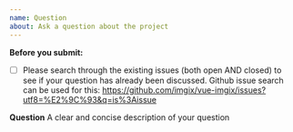 ```yaml
---
name: Question
about: Ask a question about the project
---
```


**Before you submit:**

- [ ] Please search through the existing issues (both open AND closed) to see if your question has already been discussed. Github issue search can be used for this: https://github.com/imgix/vue-imgix/issues?utf8=%E2%9C%93&q=is%3Aissue

**Question**
A clear and concise description of your question
